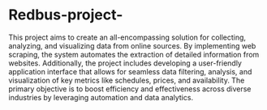 # Redbus-project-

This project aims to create an all-encompassing solution for collecting, analyzing, and visualizing data from online sources. By implementing web scraping, the system automates the extraction of detailed information from websites. Additionally, the project includes developing a user-friendly application interface that allows for seamless data filtering, analysis, and visualization of key metrics like schedules, prices, and availability. The primary objective is to boost efficiency and effectiveness across diverse industries by leveraging automation and data analytics.
